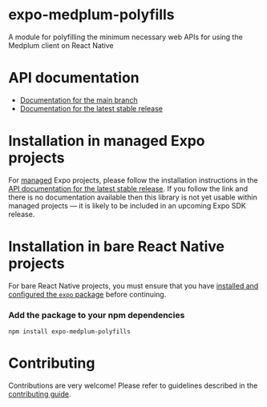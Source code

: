 # expo-medplum-polyfills

A module for polyfilling the minimum necessary web APIs for using the Medplum client on React Native

# API documentation

- [Documentation for the main branch](https://github.com/expo/expo/blob/main/docs/pages/versions/unversioned/sdk/medplum-polyfills.md)
- [Documentation for the latest stable release](https://docs.expo.dev/versions/latest/sdk/medplum-polyfills/)

# Installation in managed Expo projects

For [managed](https://docs.expo.dev/archive/managed-vs-bare/) Expo projects, please follow the installation instructions in the [API documentation for the latest stable release](#api-documentation). If you follow the link and there is no documentation available then this library is not yet usable within managed projects &mdash; it is likely to be included in an upcoming Expo SDK release.

# Installation in bare React Native projects

For bare React Native projects, you must ensure that you have [installed and configured the `expo` package](https://docs.expo.dev/bare/installing-expo-modules/) before continuing.

### Add the package to your npm dependencies

```
npm install expo-medplum-polyfills
```




# Contributing

Contributions are very welcome! Please refer to guidelines described in the [contributing guide]( https://github.com/expo/expo#contributing).
